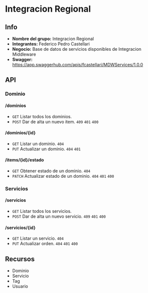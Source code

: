 # Integracion Regional

## Info
+ **Nombre del grupo:** Integracion Regional
+ **Integrantes:** Federico Pedro Castellari
+ **Negocio:** Base de datos de servicios disponibles de Integracion Middleware
+ **Swagger:** https://app.swaggerhub.com/apis/fcastellari/MDWServices/1.0.0


## API 

### Dominio

#### /dominios

+ `GET` Listar todos los dominios.
+ `POST` Dar de alta un nuevo item. `409` `401` `400` 

#### /dominios/{id}

+ `GET` Listar un dominio. `404`
+ `PUT` Actualizar un dominio. `404` `401`


#### /items/{id}/estado

+ `GET` Obtener estado de un dominio.  `404`
+ `PATCH` Actualizar estado de un dominio. `404` `401` `400`


### Servicios

#### /servicios

+ `GET` Listar todos los servicios. 
+ `POST` Dar de alta un nuevo servicio. `409` `401` `400`

#### /servicios/{id}

+ `GET` Listar un servicio. `404`
+ `PUT` Actualizar orden. `404` `401` `400`



## Recursos

+ Dominio
+ Servicio
+ Tag
+ Usuario
